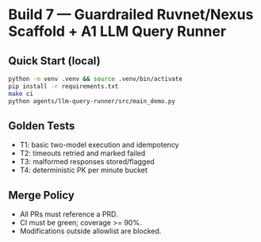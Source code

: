 # Build 7 — Guardrailed Ruvnet/Nexus Scaffold + A1 LLM Query Runner

## Quick Start (local)
```bash
python -m venv .venv && source .venv/bin/activate
pip install -r requirements.txt
make ci
python agents/llm-query-runner/src/main_demo.py
```

## Golden Tests

* T1: basic two-model execution and idempotency
* T2: timeouts retried and marked failed
* T3: malformed responses stored/flagged
* T4: deterministic PK per minute bucket

## Merge Policy

* All PRs must reference a PRD.
* CI must be green; coverage >= 90%.
* Modifications outside allowlist are blocked.